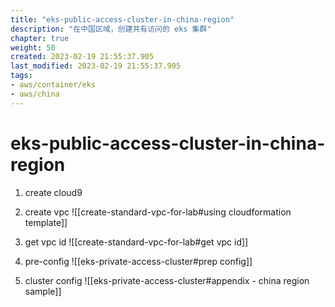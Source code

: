 ```yaml
---
title: "eks-public-access-cluster-in-china-region"
description: "在中国区域，创建共有访问的 eks 集群"
chapter: true
weight: 50
created: 2023-02-19 21:55:37.905
last_modified: 2023-02-19 21:55:37.905
tags: 
- aws/container/eks
- aws/china 
---
```

# eks-public-access-cluster-in-china-region

1. create cloud9
2. create vpc
![[create-standard-vpc-for-lab#using cloudformation template]]

3. get vpc id
![[create-standard-vpc-for-lab#get vpc id]]

4. pre-config
![[eks-private-access-cluster#prep config]]

5. cluster config
![[eks-private-access-cluster#appendix - china region sample]]



